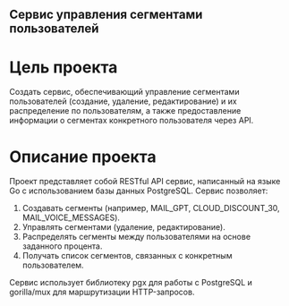 ## Сервис управления сегментами пользователей
# Цель проекта
Создать сервис, обеспечивающий управление сегментами пользователей
(создание, удаление, редактирование) и их распределение по пользователям, а
также предоставление информации о сегментах конкретного пользователя через API.

# Описание проекта
Проект представляет собой RESTful API сервис, написанный на языке Go с использованием
базы данных PostgreSQL. 
Сервис позволяет:
1) Создавать сегменты (например, MAIL_GPT, CLOUD_DISCOUNT_30, MAIL_VOICE_MESSAGES).
2) Управлять сегментами (удаление, редактирование).
3) Распределять сегменты между пользователями на основе заданного процента.
4) Получать список сегментов, связанных с конкретным пользователем.

Сервис использует библиотеку pgx для работы с PostgreSQL и gorilla/mux для
маршрутизации HTTP-запросов.
